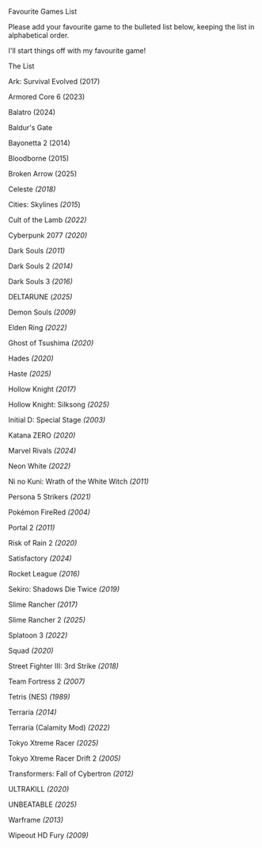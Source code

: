 Favourite Games List

Please add your favourite game to the bulleted list below, keeping the list in alphabetical order.

I'll start things off with my favourite game!

The List

Ark: Survival Evolved (2017)

Armored Core 6 (2023)

Balatro (2024)

Baldur's Gate

Bayonetta 2 (2014)

Bloodborne (2015)

Broken Arrow (2025)

Celeste *(2018)*

Cities: Skylines *(2015*)

Cult of the Lamb *(2022)*

Cyberpunk 2077 *(2020)*

Dark Souls *(2011)*

Dark Souls 2 *(2014)*

Dark Souls 3 *(2016)*

DELTARUNE (*2025)*

Demon Souls *(2009)*

Elden Ring *(2022)*

Ghost of Tsushima *(2020)*

Hades *(2020)*

Haste *(2025)*

Hollow Knight *(2017)*

Hollow Knight: Silksong *(2025)* 

Initial D: Special Stage *(2003)*

Katana ZERO *(2020)*

Marvel Rivals *(2024)*

Neon White *(2022)*

Ni no Kuni: Wrath of the White Witch *(2011)*

Persona 5 Strikers *(2021)*

Pokémon FireRed *(2004)*

Portal 2 *(2011)*

Risk of Rain 2 *(2020)*

Satisfactory *(2024)*

Rocket League *(2016)*

Sekiro: Shadows Die Twice *(2019)*

Slime Rancher *(2017)*

Slime Rancher 2 *(2025)*

Splatoon 3 *(2022)*

Squad *(2020)*

Street Fighter III: 3rd Strike *(2018)*

Team Fortress 2 *(2007)*

Tetris (NES) *(1989)*

Terraria *(2014)*

Terraria (Calamity Mod) *(2022)*

Tokyo Xtreme Racer *(2025)*

Tokyo Xtreme Racer Drift 2 *(2005)*

Transformers: Fall of Cybertron *(2012)*

ULTRAKILL *(2020)*

UNBEATABLE *(2025)*

Warframe *(2013)*

Wipeout HD Fury *(2009)*

